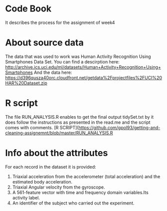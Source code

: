 # Code Book
It describes the process for the assignment of week4

# About source data
The data that was used to work was Human Activity Recognition Using Smartphones Data Set.
You can find a descirption here:
http://archive.ics.uci.edu/ml/datasets/Human+Activity+Recognition+Using+Smartphones
And the data here:
https://d396qusza40orc.cloudfront.net/getdata%2Fprojectfiles%2FUCI%20HAR%20Dataset.zip

# R script
The file RUN_ANALYSIS.R enables to get the final output tidySet.txt by  it does follow the instructions as presented in the read.me and the script comes with comments. [R SCRIPT](https://github.com/gpol93/getting-and-cleaning-assignemnt/blob/master/RUN_ANALYSIS.R

# Info about the attributes
For each record in the dataset it is provided:
 1. Triaxial acceleration from the accelerometer (total acceleration) and the estimated body acceleration.
 2. Triaxial Angular velocity from the gyroscope.
 3. A 561-feature vector with time and frequency domain variables.Its activity label.
 4. An identifier of the subject who carried out the experiment.
